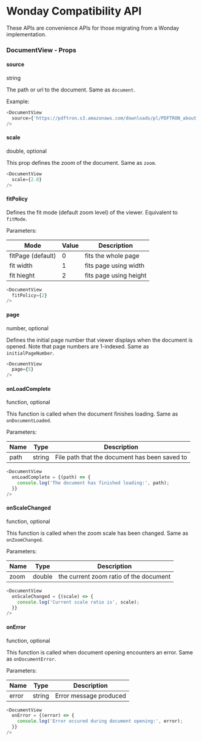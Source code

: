 # Wonday Compatibility API
These APIs are convenience APIs for those migrating from a Wonday implementation.
### DocumentView - Props

#### source
string

The path or url to the document.
Same as `document`.

Example:

```js
<DocumentView
  source={'https://pdftron.s3.amazonaws.com/downloads/pl/PDFTRON_about.pdf'}
/>
```

#### scale
double, optional

This prop defines the zoom of the document.
Same as `zoom`.

```js
<DocumentView
  scale={2.0}
/>
```

#### fitPolicy

Defines the fit mode (default zoom level) of the viewer.
Equivalent to `fitMode`.

Parameters:

| Mode              | Value | Description            |
|-------------------|-------|------------------------|
| fitPage (default) | 0     | fits the whole page    |
| fit width         | 1     | fits page using width  |
| fit hieght        | 2     | fits page using height |

```js
<DocumentView
  fitPolicy={2}
/>
```

#### page
number, optional

Defines the initial page number that viewer displays when the document is opened. Note that page numbers are 1-indexed.
Same as `initialPageNumber`.

```js
<DocumentView
  page={5}
/>
```

#### onLoadComplete
function, optional

This function is called when the document finishes loading.
Same as `onDocumentLoaded`.

Parameters:

| Name | Type   | Description                                   |
|------|--------|-----------------------------------------------|
| path | string | File path that the document has been saved to |

```js
<DocumentView
  onLoadComplete = {(path) => { 
    console.log('The document has finished loading:', path); 
  }}
/>
```

#### onScaleChanged
function, optional

This function is called when the zoom scale has been changed.
Same as `onZoomChanged`.

Parameters:

| Name | Type   | Description                            |
|------|--------|----------------------------------------|
| zoom | double | the current zoom ratio of the document |

```js
<DocumentView
  onScaleChanged = {(scale) => {
    console.log('Current scale ratio is', scale);
  }}
/>
```

#### onError
function, optional

This function is called when document opening encounters an error.
Same as `onDocumentError`.

Parameters:

| Name  | Type   | Description            |
|-------|--------|------------------------|
| error | string | Error message produced |

```js
<DocumentView
  onError = {(error) => { 
    console.log('Error occured during document opening:', error); 
  }}
/>
```
